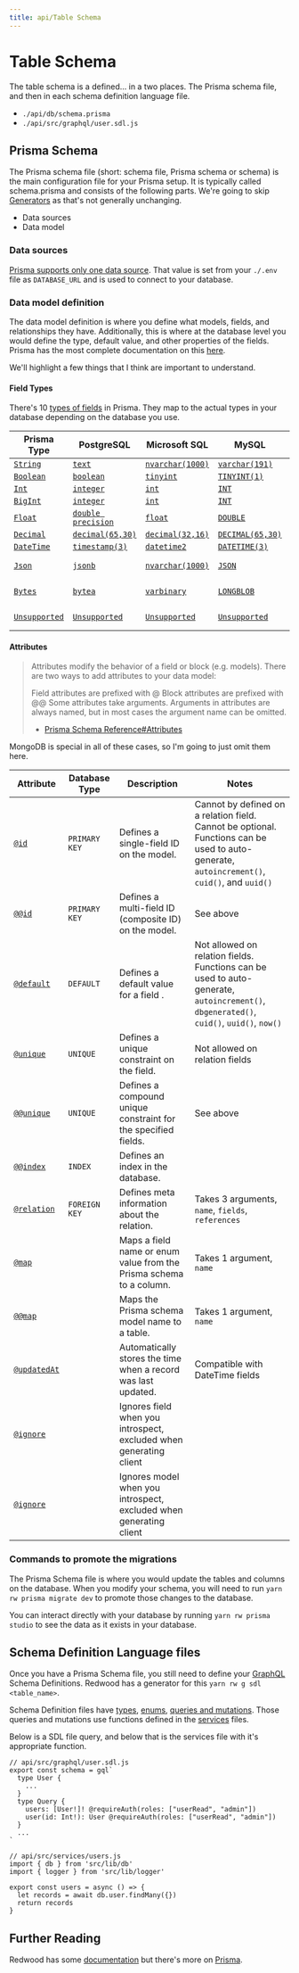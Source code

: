 ```yaml
---
title: api/Table Schema
---
```


# Table Schema

The table schema is a defined... in a two places. The Prisma schema file, and then in each schema definition language file.

- `./api/db/schema.prisma`
- `./api/src/graphql/user.sdl.js`

## Prisma Schema

The Prisma schema file (short: schema file, Prisma schema or schema) is the main configuration file for your Prisma setup. It is typically called schema.prisma and consists of the following parts. We're going to skip [Generators](https://www.prisma.io/docs/concepts/components/prisma-schema/generators) as that's not generally unchanging.

- Data sources
- Data model

### Data sources

[Prisma supports only one data source](https://www.prisma.io/docs/concepts/components/prisma-schema/data-sources/). That value is set from your `./.env` file as `DATABASE_URL` and is used to connect to your database.

### Data model definition

The data model definition is where you define what models, fields, and relationships they have. Additionally, this is where at the database level you would define the type, default value, and other properties of the fields. Prisma has the most complete documentation on this [here](https://www.prisma.io/docs/concepts/components/prisma-schema/data-model).

We'll highlight a few things that I think are important to understand.

#### Field Types

There's 10 [types of fields](https://www.prisma.io/docs/reference/api-reference/prisma-schema-reference#model-fields) in Prisma. They map to the actual types in your database depending on the database you use.

| Prisma Type             | PostgreSQL                  | Microsoft SQL               | MySQL                      | MongoDB                  | SQLite                   |
| ----------------------- | --------------------------- | --------------------------- | -------------------------- | ------------------------ | ------------------------ |
| [`String`][pr-str]      | [`text`][ps-str]            | [`nvarchar(1000)`][ms-str]  | [`varchar(191)`][my-str]   | [`String`][mo-str]       | [`TEXT`][sl-str]         |
| [`Boolean`][pr-bool]    | [`boolean`][ps-bool]        | [`tinyint`][ms-bool]        | [`TINYINT(1)`][my-bool]    | [`Bool`][mo-bool]        | [`INTEGER`][sl-bool]     |
| [`Int`][pr-int]         | [`integer`][ps-int]         | [`int`][ms-int]             | [`INT`][my-int]            | [`Int`][mo-int]          | [`INTEGER`][sl-int]      |
| [`BigInt`][pr-bigint]   | [`integer`][ps-bigint]      | [`int`][ms-bigint]          | [`INT`][my-bigint]         | [`Long`][mo-bigint]      | [`INTEGER`][sl-bigint]   |
| [`Float`][pr-fl]        | [`double precision`][ps-fl] | [`float`][ms-fl]            | [`DOUBLE`][my-fl]          | [`Double`][mo-fl]        | [`REAL`][sl-fl]          |
| [`Decimal`][pr-dec]     | [`decimal(65,30)`][ps-dec]  | [`decimal(32,16)`][ms-dec]  | [`DECIMAL(65,30)`][my-dec] | [`Decimal`][mo-dec]      | [`DECIMAL`][sl-dec]      |
| [`DateTime`][pr-dt]     | [`timestamp(3)`][ps-dt]     | [`datetime2`][ms-dt]        | [`DATETIME(3)`][my-dt]     | [`Timestamp`][mo-dt]     | [`NUMERIC`][sl-dt]       |
| [`Json`][pr-json]       | [`jsonb`][ps-json]          | [`nvarchar(1000)`][ms-json] | [`JSON`][my-json]          | [`BSON Object`][mo-json] | [Not supported][sl-json] |
| [`Bytes`][pr-byte]      | [`bytea`][ps-byte]          | [`varbinary`][ms-byte]      | [`LONGBLOB`][my-byte]      | [`BinData`][mo-byte]     | [Not supported][sl-byte] |
| [`Unsupported`][pr-uns] | [`Unsupported`][ps-uns]     | [`Unsupported`][ms-uns]     | [`Unsupported`][my-uns]    | [Not supported][mo-uns]  | [`Unsupported`][sl-uns]  |

#### Attributes

> Attributes modify the behavior of a field or block (e.g. models). There are two ways to add attributes to your data model:
>
> Field attributes are prefixed with @
> Block attributes are prefixed with @@
> Some attributes take arguments. Arguments in attributes are always named, but in most cases the argument name can be omitted.
>
> - [Prisma Schema Reference#Attributes](https://www.prisma.io/docs/reference/api-reference/prisma-schema-reference#attributes)

MongoDB is special in all of these cases, so I'm going to just omit them here.

| Attribute                     | Database Type | Description                                                         | Notes                                                                                                                                                |
| ----------------------------- | ------------- | ------------------------------------------------------------------- | ---------------------------------------------------------------------------------------------------------------------------------------------------- |
| [`@id`][pr-@id]               | `PRIMARY KEY` | Defines a single-field ID on the model.                             | Cannot by defined on a relation field. Cannot be optional. Functions can be used to auto-generate, `autoincrement()`, `cuid()`, and `uuid()` |
| [`@@id`][pr-@@id]             | `PRIMARY KEY` | Defines a multi-field ID (composite ID) on the model.               | See above                                                                                                                                            |
| [`@default`][pr-@default]     | `DEFAULT`     | Defines a default value for a field .                               | Not allowed on relation fields. Functions can be used to auto-generate, `autoincrement()`, `dbgenerated()`, `cuid()`, `uuid()`, `now()`          |
| [`@unique`][pr-@unique]       | `UNIQUE`      | Defines a unique constraint on the field.                           | Not allowed on relation fields                                                                                                                       |
| [`@@unique`][pr-@@unique]     | `UNIQUE`      | Defines a compound unique constraint for the specified fields.      | See above                                                                                                                                            |
| [`@@index`][pr-@@index]       | `INDEX`       | Defines an index in the database.                                   |                                                                                                                                                      |
| [`@relation`][pr-@relation]   | `FOREIGN KEY` | Defines meta information about the relation.                        | Takes 3 arguments, `name`, `fields`, `references`                                                                                                    |
| [`@map`][pr-@map]             |               | Maps a field name or enum value from the Prisma schema to a column. | Takes 1 argument, `name`                                                                                                                             |
| [`@@map`][pr-@@map]           |               | Maps the Prisma schema model name to a table.                       | Takes 1 argument, `name`                                                                                                                             |
| [`@updatedAt`][pr-@updatedat] |               | Automatically stores the time when a record was last updated.       | Compatible with DateTime fields                                                                                                                      |
| [`@ignore`][pr-@ignore]       |               | Ignores field when you introspect, excluded when generating client  |                                                                                                                                                      |
| [`@ignore`][pr-@@ignore]      |               | Ignores model when you introspect, excluded when generating client  |                                                                                                                                                      |

### Commands to promote the migrations

The Prisma Schema file is where you would update the tables and columns on the database. When you modify your schema, you will need to run `yarn rw prisma migrate dev` to promote those changes to the database.

You can interact directly with your database by running `yarn rw prisma studio` to see the data as it exists in your database.

## Schema Definition Language files

Once you have a Prisma Schema file, you still need to define your [GraphQL](/docs/api/graphql) Schema Definitions.  Redwood has a generator for this `yarn rw g sdl <table_name>`.

Schema Definition files have [types](https://graphql.org/learn/schema/#object-types-and-fields), [enums](https://graphql.org/learn/schema/#enumeration-types), [queries and mutations](https://www.apollographql.com/blog/graphql/basics/mutation-vs-query-when-to-use-graphql-mutation/). Those queries and mutations use functions defined in the [services](/docs/api/services) files.

Below is a SDL file query, and below that is the services file with it's appropriate function.

```js/6/
// api/src/graphql/user.sdl.js
export const schema = gql`
  type User {
    ...
  }
  type Query {
    users: [User!]! @requireAuth(roles: ["userRead", "admin"])
    user(id: Int!): User @requireAuth(roles: ["userRead", "admin"])
  }
  ...
`
```

```js/4/
// api/src/services/users.js
import { db } from 'src/lib/db'
import { logger } from 'src/lib/logger'

export const users = async () => {
  let records = await db.user.findMany({})
  return records
}
```

## Further Reading
Redwood has some [documentation](https://redwoodjs.com/docs/deploy.html#3-prisma-and-database) but there's more on [Prisma](https://www.prisma.io/docs/concepts/components/prisma-schema).

  [pr-@id]: https://prisma.io/docs/reference/api-reference/prisma-schema-reference#id
  [pr-@@id]: https://prisma.io/docs/reference/api-reference/prisma-schema-reference#id-1
  [pr-@default]: https://prisma.io/docs/reference/api-reference/prisma-schema-reference#default
  [pr-@unique]: https://prisma.io/docs/reference/api-reference/prisma-schema-reference#unique
  [pr-@@unique]: https://prisma.io/docs/reference/api-reference/prisma-schema-reference#unique-1
  [pr-@@index]: https://prisma.io/docs/reference/api-reference/prisma-schema-reference#index
  [pr-@relation]: https://prisma.io/docs/reference/api-reference/prisma-schema-reference#relation
  [pr-@map]: https://prisma.io/docs/reference/api-reference/prisma-schema-reference#map
  [pr-@@map]: https://prisma.io/docs/reference/api-reference/prisma-schema-reference#map-1
  [pr-@updatedat]: https://prisma.io/docs/reference/api-reference/prisma-schema-reference#updatedat
  [pr-@ignore]: https://prisma.io/docs/reference/api-reference/prisma-schema-reference#ignore
  [pr-@@ignore]: https://prisma.io/docs/reference/api-reference/prisma-schema-reference#ignore-1
  
  [pr-str]: https://www.prisma.io/docs/reference/api-reference/prisma-schema-reference#string
  [pr-bool]: https://www.prisma.io/docs/reference/api-reference/prisma-schema-reference#boolean
  [pr-int]: https://www.prisma.io/docs/reference/api-reference/prisma-schema-reference#int
  [pr-bigint]: https://www.prisma.io/docs/reference/api-reference/prisma-schema-reference#bigint
  [pr-fl]: https://www.prisma.io/docs/reference/api-reference/prisma-schema-reference#float
  [pr-dec]: https://www.prisma.io/docs/reference/api-reference/prisma-schema-reference#decimal
  [pr-dt]: https://www.prisma.io/docs/reference/api-reference/prisma-schema-reference#datetime
  [pr-json]: https://www.prisma.io/docs/reference/api-reference/prisma-schema-reference#json
  [pr-byte]: https://www.prisma.io/docs/reference/api-reference/prisma-schema-reference#bytes
  [pr-uns]: https://www.prisma.io/docs/reference/api-reference/prisma-schema-reference#unsupported
  [ps-str]: https://www.postgresql.org/docs/9.1/datatype-character.html
  [ps-bool]: https://www.postgresql.org/docs/9.5/datatype-boolean.html
  [ps-int]: https://www.postgresql.org/docs/9.1/datatype-numeric.html
  [ps-bigint]: https://www.postgresql.org/docs/9.1/datatype-numeric.html
  [ps-fl]: https://www.postgresql.org/docs/9.1/datatype-numeric.html
  [ps-dec]: https://www.postgresql.org/docs/9.1/datatype-numeric.html
  [ps-dt]: https://www.postgresql.org/docs/9.1/datatype-datetime.html
  [ps-json]: https://www.postgresql.org/docs/current/datatype-json.html
  [ps-byte]: https://www.postgresql.org/docs/9.1/datatype-binary.html
  [ps-uns]: https://www.prisma.io/docs/reference/api-reference/prisma-schema-reference#unsupported
  [ms-str]: https://docs.microsoft.com/en-us/sql/t-sql/data-types/nchar-and-nvarchar-transact-sql?view=sql-server-ver15
  [ms-bool]: https://docs.microsoft.com/en-us/sql/t-sql/data-types/int-bigint-smallint-and-tinyint-transact-sql?view=sql-server-ver15
  [ms-int]: https://docs.microsoft.com/en-us/sql/t-sql/data-types/int-bigint-smallint-and-tinyint-transact-sql?view=sql-server-ver15
  [ms-bigint]: https://docs.microsoft.com/en-us/sql/t-sql/data-types/int-bigint-smallint-and-tinyint-transact-sql?view=sql-server-ver15
  [ms-fl]: https://docs.microsoft.com/en-us/sql/t-sql/data-types/float-and-real-transact-sql?view=sql-server-ver15
  [ms-dec]: https://docs.microsoft.com/en-us/sql/t-sql/data-types/decimal-and-numeric-transact-sql?view=sql-server-ver15
  [ms-dt]: https://docs.microsoft.com/en-us/sql/t-sql/data-types/datetime2-transact-sql?view=sql-server-ver15
  [ms-json]: https://docs.microsoft.com/en-us/sql/t-sql/data-types/nchar-and-nvarchar-transact-sql?view=sql-server-ver15
  [ms-byte]: https://docs.microsoft.com/en-us/sql/t-sql/data-types/binary-and-varbinary-transact-sql?view=sql-server-ver15
  [ms-uns]: https://www.prisma.io/docs/reference/api-reference/prisma-schema-reference#unsupported
  [my-str]: https://dev.mysql.com/doc/refman/8.0/en/char.html
  [my-bool]: https://dev.mysql.com/doc/refman/5.7/en/integer-types.html
  [my-int]: https://dev.mysql.com/doc/refman/5.7/en/integer-types.html
  [my-bigint]: https://dev.mysql.com/doc/refman/5.7/en/integer-types.html
  [my-fl]: https://dev.mysql.com/doc/refman/8.0/en/floating-point-types.html
  [my-dec]: https://dev.mysql.com/doc/refman/5.7/en/precision-math-decimal-characteristics.html
  [my-dt]: https://dev.mysql.com/doc/refman/5.7/en/date-and-time-types.html
  [my-json]: https://dev.mysql.com/doc/refman/5.7/en/json.html
  [my-byte]: https://dev.mysql.com/doc/refman/8.0/en/blob.html
  [my-uns]: https://www.prisma.io/docs/reference/api-reference/prisma-schema-reference#unsupported
  [mo-str]: https://docs.mongodb.com/manual/reference/operator/query/type/#available-types
  [mo-bool]: https://docs.mongodb.com/manual/reference/operator/query/type/#available-types
  [mo-int]: https://docs.mongodb.com/manual/reference/operator/query/type/#available-types
  [mo-bigint]: https://docs.mongodb.com/manual/reference/operator/query/type/#available-types
  [mo-fl]: https://docs.mongodb.com/manual/reference/operator/query/type/#available-types
  [mo-dec]: https://docs.mongodb.com/manual/reference/operator/query/type/#available-types
  [mo-dt]: https://docs.mongodb.com/manual/reference/operator/query/type/#available-types
  [mo-json]: https://docs.mongodb.com/manual/reference/mongodb-extended-json/
  [mo-byte]: https://docs.mongodb.com/manual/reference/operator/query/type/#available-types
  [mo-uns]: https://www.prisma.io/docs/reference/api-reference/prisma-schema-reference#unsupported
  [sl-str]: https://sqlite.org/datatype3.html
  [sl-bool]: https://sqlite.org/datatype3.html
  [sl-int]: https://sqlite.org/datatype3.html
  [sl-bigint]: https://sqlite.org/datatype3.html
  [sl-fl]: https://sqlite.org/datatype3.html
  [sl-dec]: https://sqlite.org/datatype3.html
  [sl-dt]: https://sqlite.org/datatype3.html
  [sl-json]: https://www.prisma.io/docs/reference/api-reference/prisma-schema-reference#json
  [sl-byte]: https://www.prisma.io/docs/reference/api-reference/prisma-schema-reference#bytes
  [sl-uns]: https://www.prisma.io/docs/reference/api-reference/prisma-schema-reference#unsupported
  